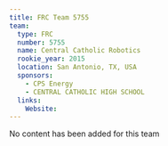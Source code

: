```yaml
---
title: FRC Team 5755
team:
  type: FRC
  number: 5755
  name: Central Catholic Robotics
  rookie_year: 2015
  location: San Antonio, TX, USA
  sponsors:
    - CPS Energy
    - CENTRAL CATHOLIC HIGH SCHOOL
  links:
    Website: 
---
```

No content has been added for this team